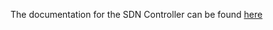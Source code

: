 The documentation for the SDN Controller can be found [here](https://assist-iot-enablers-documentation.readthedocs.io/en/latest/index.html) 